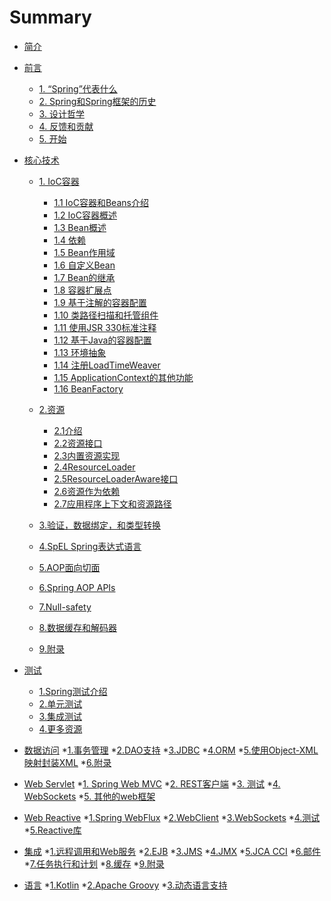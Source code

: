 # Summary

* [简介](README.md)
* [前言](Overview/Spring-Framework-Overview.md)
  * [1. “Spring”代表什么](Overview/1.what-we-mean-by-spring.md)
  * [2. Spring和Spring框架的历史](Overview/2.History-of-Spring-and-the-Spring-Framework.md)
  * [3. 设计哲学](Overview/3.Design-Philosophy.md)
  * [4. 反馈和贡献](Overview/4.Feedback-and-Contributions.md)
  * [5. 开始](Overview/5.Getting-Started.md)
* [核心技术](Core/Core-Technologies.md)
    * [1. IoC容器](Core/1.The-IoC-Container.md)
        * [1.1 IoC容器和Beans介绍](Core/1.1Introduction-to-the-Spring-IoC-Container-and-Beans.md)
        * [1.2 IoC容器概述](Core/1.2Container-Overview.md)
        * [1.3 Bean概述](Core/1.3Bean-Overview.md)
        * [1.4 依赖](Core/1.4Dependencies.md)
        * [1.5 Bean作用域](Core/1.5Bean-Scopes.md)
        * [1.6 自定义Bean](Core/1.6Customizing-the-Nature-of-a-Bean.md)
        * [1.7 Bean的继承](Core/1.7Bean-Definition-Inheritance.md)
        * [1.8 容器扩展点](Core/1.8Container-Extension-Points.md)
        * [1.9 基于注解的容器配置](Core/1.9Annotation-based-Container-Configuration.md)
        * [1.10 类路径扫描和托管组件](Core/1.10Classpath-Scanning-and-Managed-Components.md)
        * [1.11 使用JSR 330标准注释](Core/1.11Using-JSR-330-Standard-Annotations.md)
        * [1.12 基于Java的容器配置](Core/1.12Java-based-Container-Configuration.md)
        * [1.13 环境抽象](Core/1.13Environment-Abstraction.md)
        * [1.14 注册LoadTimeWeaver](Core/1.14Registering-a-LoadTimeWeaver.md)
        * [1.15 ApplicationContext的其他功能](Core/1.15Additional-Capabilities-of-the-ApplicationContext.md)
        * [1.16 BeanFactory](Core/1.16The-BeanFactory.md)
        

    * [2.资源](Core/2.Resources.md)
        * [2.1介绍](Core/2.1Introduction.md)
        * [2.2资源接口]()
        * [2.3内置资源实现]()
        * [2.4ResourceLoader]()
        * [2.5ResourceLoaderAware接口]()
        * [2.6资源作为依赖]()
        * [2.7应用程序上下文和资源路径]()
            
    * [3.验证，数据绑定，和类型转换]()
    * [4.SpEL Spring表达式语言]()
    * [5.AOP面向切面]()
    * [6.Spring AOP APIs]()
    * [7.Null-safety]()
    * [8.数据缓存和解码器]()
    * [9.附录]()
    
    
* [测试]()
   * [1.Spring测试介绍]()
   * [2.单元测试]()
   * [3.集成测试]()
   * [4.更多资源]()
    
* [数据访问]()
    *[1.事务管理]()
    *[2.DAO支持]()
    *[3.JDBC]()
    *[4.ORM]()
    *[5.使用Object-XML映射封装XML]()
    *[6.附录]()
* [Web Servlet]()
    *[1. Spring Web MVC]()
    *[2. REST客户端]()
    *[3. 测试]()
    *[4. WebSockets]()
    *[5. 其他的web框架]()
* [Web Reactive]()
    *[1.Spring WebFlux]()
    *[2.WebClient]()
    *[3.WebSockets]()
    *[4.测试]()
    *[5.Reactive库]()
    
* [集成]()
    *[1.远程调用和Web服务]()
    *[2.EJB]()
    *[3.JMS]()
    *[4.JMX]()
    *[5.JCA CCI]()
    *[6.邮件]()
    *[7.任务执行和计划]()
    *[8.缓存]()
    *[9.附录]()
* [语言]()
    *[1.Kotlin]()
    *[2.Apache Groovy]()
    *[3.动态语言支持]()
    

